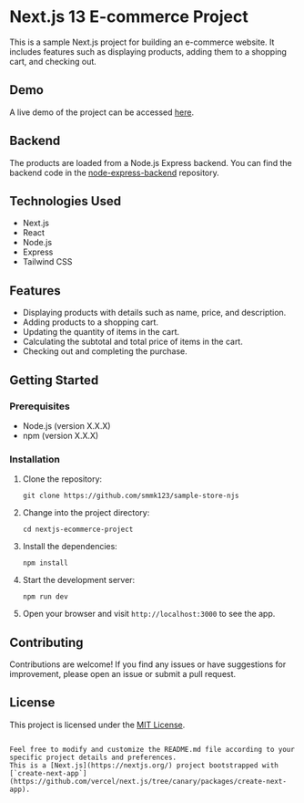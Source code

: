 # Next.js 13 E-commerce Project

This is a sample Next.js project for building an e-commerce website. It includes features such as displaying products, adding them to a shopping cart, and checking out.

## Demo

A live demo of the project can be accessed [here](https://sample-store-nu.vercel.app/).

## Backend

The products are loaded from a Node.js Express backend. You can find the backend code in the [node-express-backend](https://github.com/your-username/node-express-backend) repository.

## Technologies Used

- Next.js
- React
- Node.js
- Express
- Tailwind CSS

## Features

- Displaying products with details such as name, price, and description.
- Adding products to a shopping cart.
- Updating the quantity of items in the cart.
- Calculating the subtotal and total price of items in the cart.
- Checking out and completing the purchase.

## Getting Started

### Prerequisites

- Node.js (version X.X.X)
- npm (version X.X.X)

### Installation

1. Clone the repository:

   ```shell
   git clone https://github.com/smmk123/sample-store-njs
   ```

2. Change into the project directory:

   ```shell
   cd nextjs-ecommerce-project
   ```

3. Install the dependencies:

   ```shell
   npm install
   ```

4. Start the development server:

   ```shell
   npm run dev
   ```

5. Open your browser and visit `http://localhost:3000` to see the app.

## Contributing

Contributions are welcome! If you find any issues or have suggestions for improvement, please open an issue or submit a pull request.

## License

This project is licensed under the [MIT License](https://opensource.org/licenses/MIT).
```

Feel free to modify and customize the README.md file according to your specific project details and preferences.
This is a [Next.js](https://nextjs.org/) project bootstrapped with [`create-next-app`](https://github.com/vercel/next.js/tree/canary/packages/create-next-app).
